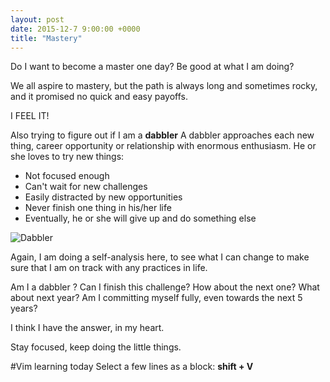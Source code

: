 ```yaml
---
layout: post
date: 2015-12-7 9:00:00 +0000
title: "Mastery"
---
```

Do I want to become a master one day? Be good at what I am doing?

We all aspire to mastery, but the path is always long and sometimes rocky, and it promised no quick and easy payoffs.

I FEEL IT!

Also trying to figure out if I am a **dabbler**
A dabbler approaches each new thing, career opportunity or relationship with enormous enthusiasm. He or she loves to try new things:
- Not focused enough
- Can't wait for new challenges
- Easily distracted by new opportunities
- Never finish one thing in his/her life 
- Eventually, he or she will give up and do something else

![Dabbler](https://encrypted-tbn1.gstatic.com/images?q=tbn:ANd9GcRMzNYAuqKNINlnVNS9rZomuqUnqN3LqjwMjJydtatS83GeUhE_)

Again, I am doing a self-analysis here, to see what I can change to make sure that I am on track with any practices in life.

Am I a dabbler ? Can I finish this challenge? How about the next one? What about next year? Am I committing myself fully, even towards the next 5 years?

I think I have the answer, in my heart.

Stay focused, keep doing the little things.

#Vim learning today
Select a few lines as a block:
**shift + V**
